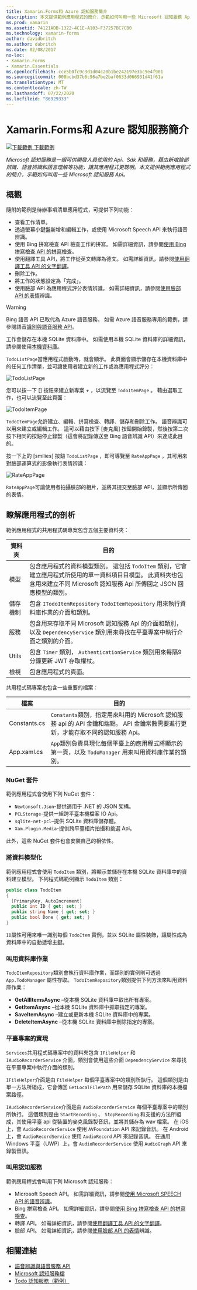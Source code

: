 ```yaml
---
title: Xamarin.Forms和 Azure 認知服務簡介
description: 本文提供範例應用程式的簡介，示範如何叫用一些 Microsoft 認知服務 Api。
ms.prod: xamarin
ms.assetid: 74121ADB-1322-4C1E-A103-F37257BC7CB0
ms.technology: xamarin-forms
author: davidbritch
ms.author: dabritch
ms.date: 02/08/2017
no-loc:
- Xamarin.Forms
- Xamarin.Essentials
ms.openlocfilehash: cce5b0fc9c3d1d04c20b1be242197e3bc9e4f901
ms.sourcegitcommit: 008bcbd37b6c96a7be2baf0633d066931d41f61a
ms.translationtype: MT
ms.contentlocale: zh-TW
ms.lasthandoff: 07/22/2020
ms.locfileid: "86929333"
---
```

# <a name="xamarinforms-and-azure-cognitive-services-introduction"></a>Xamarin.Forms和 Azure 認知服務簡介

[![下載範例](~/media/shared/download.png) 下載範例](https://docs.microsoft.com/samples/xamarin/xamarin-forms-samples/webservices-todocognitiveservices)

_Microsoft 認知服務是一組可供開發人員使用的 Api、Sdk 和服務，藉由新增臉部辨識、語音辨識和語言理解等功能，讓其應用程式更聰明。本文提供範例應用程式的簡介，示範如何叫用一些 Microsoft 認知服務 Api。_

## <a name="overview"></a>概觀

隨附的範例是待辦事項清單應用程式，可提供下列功能：

- 查看工作清單。
- 透過螢幕小鍵盤新增和編輯工作，或使用 Microsoft Speech API 來執行語音辨識。
- 使用 Bing 拼寫檢查 API 檢查工作的拼寫。 如需詳細資訊，請參閱[使用 Bing 拼寫檢查 API 的拼寫檢查](spell-check.md)。
- 使用翻譯工具 API，將工作從英文轉譯為德文。 如需詳細資訊，請參閱[使用翻譯工具 API 的文字翻譯](text-translation.md)。
- 刪除工作。
- 將工作的狀態設定為「完成」。
- 使用臉部 API 為應用程式評分表情辨識。 如需詳細資訊，請參閱[使用臉部 API 的表情](emotion-recognition.md)辨識。

> [!WARNING]
> Bing 語音 API 已取代為 Azure 語音服務。 如需 Azure 語音服務專用的範例，請參閱語音[識別與語音服務 API](~/xamarin-forms/data-cloud/azure-cognitive-services/speech-recognition.md)。

工作會儲存在本機 SQLite 資料庫中。 如需使用本機 SQLite 資料庫的詳細資訊，請參閱使用[本機資料庫](~/xamarin-forms/data-cloud/data/databases.md)。

`TodoListPage`當應用程式啟動時，就會顯示。 此頁面會顯示儲存在本機資料庫中的任何工作清單，並可讓使用者建立新的工作或為應用程式評分：

![TodoListPage](introduction-images/sample-application-1.png)

您可以按一下 [] 按鈕來建立新專案 *+* ，以流覽至 `TodoItemPage` 。 藉由選取工作，也可以流覽至此頁面：

![TodoItemPage](introduction-images/sample-application-2.png)

`TodoItemPage`允許建立、編輯、拼寫檢查、轉譯、儲存和刪除工作。 語音辨識可以用來建立或編輯工作。 這可以藉由按下 [麥克風] 按鈕開始錄製，然後按第二次按下相同的按鈕停止錄製（這會將記錄傳送至 Bing 語音辨識 API）來達成此目的。

按一下上的 [smilies] 按鈕 `TodoListPage` ，即可導覽至 `RateAppPage` ，其可用來對臉部運算式的影像執行表情辨識：

![RateAppPage](introduction-images/sample-application-3.png)

`RateAppPage`可讓使用者拍攝臉部的相片，並將其提交至臉部 API，並顯示所傳回的表情。

## <a name="understand-the-application-anatomy"></a>瞭解應用程式的剖析

範例應用程式的共用程式碼專案包含五個主要資料夾：

|資料夾|目的|
|--- |--- |
|模型|包含應用程式的資料模型類別。 這包括 `TodoItem` 類別，它會建立應用程式所使用的單一資料項目目模型。 此資料夾也包含用來建立不同 Microsoft 認知服務 Api 所傳回之 JSON 回應模型的類別。|
|儲存機制|包含 `ITodoItemRepository` `TodoItemRepository` 用來執行資料庫作業的介面和類別。|
|服務|包含用來存取不同 Microsoft 認知服務 Api 的介面和類別，以及 `DependencyService` 類別用來尋找在平臺專案中執行介面之類別的介面。|
|Utils|包含 `Timer` 類別， `AuthenticationService` 類別用來每隔9分鐘更新 JWT 存取權杖。|
|檢視|包含應用程式的頁面。|

共用程式碼專案也包含一些重要的檔案：

|檔案|目的|
|--- |--- |
|Constants.cs|`Constants`類別，指定用來叫用的 Microsoft 認知服務 api 的 API 金鑰和端點。 API 金鑰常數需要進行更新，才能存取不同的認知服務 Api。|
|App.xaml.cs|`App`類別負責具現化每個平臺上的應用程式將顯示的第一頁，以及 `TodoManager` 用來叫用資料庫作業的類別。|

### <a name="nuget-packages"></a>NuGet 套件

範例應用程式會使用下列 NuGet 套件：

- `Newtonsoft.Json`-提供適用于 .NET 的 JSON 架構。
- `PCLStorage`-提供一組跨平臺本機檔案 IO Api。
- `sqlite-net-pcl`–提供 SQLite 資料庫儲存體。
- `Xam.Plugin.Media`-提供跨平臺相片拍攝和挑選 Api。

此外，這些 NuGet 套件也會安裝自己的相依性。

### <a name="model-the-data"></a>將資料模型化

範例應用程式會使用 `TodoItem` 類別，將顯示並儲存在本機 SQLite 資料庫中的資料建立模型。 下列程式碼範例顯示 `TodoItem` 類別：

```csharp
public class TodoItem
{
  [PrimaryKey, AutoIncrement]
  public int ID { get; set; }
  public string Name { get; set; }
  public bool Done { get; set; }
}
```

`ID`屬性可用來唯一識別每個 `TodoItem` 實例，並以 SQLite 屬性裝飾，讓屬性成為資料庫中的自動遞增主鍵。

### <a name="invoke-database-operations"></a>叫用資料庫作業

`TodoItemRepository`類別會執行資料庫作業，而類別的實例則可透過 `App.TodoManager` 屬性存取。 `TodoItemRepository`類別提供下列方法來叫用資料庫作業：

- **GetAllItemsAsync** –從本機 SQLite 資料庫中取出所有專案。
- **GetItemAsync** –從本機 SQLite 資料庫中抓取指定的專案。
- **SaveItemAsync** –建立或更新本機 SQLite 資料庫中的專案。
- **DeleteItemAsync** –從本機 SQLite 資料庫中刪除指定的專案。

### <a name="platform-project-implementations"></a>平臺專案的實現

`Services`共用程式碼專案中的資料夾包含 `IFileHelper` 和 `IAudioRecorderService` 介面，類別會使用這些介面 `DependencyService` 來尋找在平臺專案中執行介面的類別。

`IFileHelper`介面是由 `FileHelper` 每個平臺專案中的類別所執行。 這個類別是由單一方法所組成，它會傳回 `GetLocalFilePath` 用來儲存 SQLite 資料庫的本機檔案路徑。

`IAudioRecorderService`介面是由 `AudioRecorderService` 每個平臺專案中的類別所執行。 這個類別是由 `StartRecording` 、 `StopRecording` 和支援的方法所組成，其使用平臺 api 從裝置的麥克風錄製音訊，並將其儲存為 wav 檔案。 在 iOS 上，會 `AudioRecorderService` 使用 `AVFoundation` API 來記錄音訊。 在 Android 上，會 `AudioRecordService` 使用 `AudioRecord` API 來記錄音訊。 在通用 Windows 平臺（UWP）上，會 `AudioRecorderService` 使用 `AudioGraph` API 來錄製音訊。

### <a name="invoke-cognitive-services"></a>叫用認知服務

範例應用程式會叫用下列 Microsoft 認知服務：

- Microsoft Speech API。 如需詳細資訊，請參閱[使用 Microsoft SPEECH API 的語音辨識](speech-recognition.md)。
- Bing 拼寫檢查 API。 如需詳細資訊，請參閱[使用 Bing 拼寫檢查 API 的拼寫檢查](spell-check.md)。
- 轉譯 API。 如需詳細資訊，請參閱[使用翻譯工具 API 的文字翻譯](text-translation.md)。
- 臉部 API。 如需詳細資訊，請參閱[使用臉部 API 的表情](emotion-recognition.md)辨識。

## <a name="related-links"></a>相關連結

- [語音辨識與語音服務 API](~/xamarin-forms/data-cloud/azure-cognitive-services/speech-recognition.md)
- [Microsoft 認知服務檔](https://www.microsoft.com/cognitive-services/documentation)
- [Todo 認知服務（範例）](https://docs.microsoft.com/samples/xamarin/xamarin-forms-samples/webservices-todocognitiveservices)
